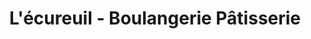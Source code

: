 ---
title: "L'écureuil - Boulangerie Pâtisserie"
url: /fribourg/lecureuil-boulangerie-patisserie/
shop: Lebensmittel
---
